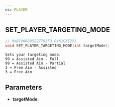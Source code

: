 ```yaml
---
ns: PLAYER
---
```

## SET_PLAYER_TARGETING_MODE

```c
// 0xB1906895227793F3 0x61CAE253
void SET_PLAYER_TARGETING_MODE(int targetMode);
```

```
Sets your targeting mode.
99 = Assisted Aim - Full
99 = Assisted Aim - Partial
2 = Free Aim - Assisted
3 = Free Aim
```

## Parameters
* **targetMode**: 

